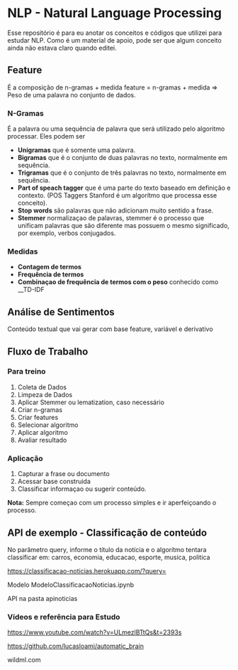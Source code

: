 # NLP - Natural Language Processing
Esse repositório é para eu anotar os conceitos e códigos que utilizei para estudar NLP.
Como é um material de apoio, pode ser que algum conceito ainda não estava claro quando editei.


## Feature
É a composição de n-gramas + medida
feature = n-gramas + medida => Peso de uma palavra no conjunto de dados.

### N-Gramas
É a palavra ou uma sequência de palavra que será utilizado pelo algoritmo processar.
Eles podem ser
* __Unigramas__ que é somente uma palavra.
* __Bigramas__ que é o conjunto de duas palavras no texto, normalmente em sequência.
* __Trigramas__ que é o conjunto de três palavras no texto, normalmente em sequência.
* __Part of speach tagger__ que é uma parte do texto baseado em definição e contexto. (POS Taggers Stanford é um algorítmo que processa esse conceito).
* __Stop words__ são palavras que não adicionam muito sentido a frase.
* __Stemmer__ normalizaçao de palavras, stemmer é o processo que unificam palavras que são diferente mas possuem o mesmo significado, por exemplo, verbos conjugados.

### Medidas
* __Contagem de termos__
* __Frequência de termos__
* __Combinaçao de frequência de termos com o peso__ conhecido como __TD-IDF

## Análise de Sentimentos
Conteúdo textual que vai gerar com base feature, variável e derivativo

## Fluxo de Trabalho

### Para treino
1. Coleta de Dados
2. Limpeza de Dados
3. Aplicar Stemmer ou lematization, caso necessário
4. Criar n-gramas
5. Criar features
6. Selecionar algoritmo
7. Aplicar algoritmo
8. Avaliar resultado

### Aplicação
1. Capturar a frase ou documento
2. Acessar base construida
3. Classificar informaçao ou sugerir conteúdo.

__Nota:__ Sempre começao com um processo simples e ir aperfeiçoando o processo.

## API de exemplo - Classificação de conteúdo
No parâmetro query, informe o título da notícia e o algorítmo tentara classificar em:
carros, economia, educacao, esporte, musica, politica

https://classificacao-noticias.herokuapp.com/?query=<mensagem>

Modelo ModeloClassificacaoNoticias.ipynb

API na pasta apinoticias

### Vídeos e referência para Estudo
https://www.youtube.com/watch?v=ULmezlBTtQs&t=2393s
  
https://github.com/lucasloami/automatic_brain
  
wildml.com

